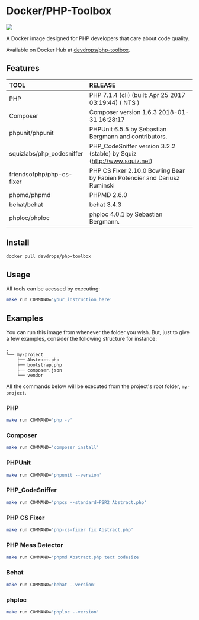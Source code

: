 # Docker/PHP-Toolbox

[![](https://images.microbadger.com/badges/version/devdrops/php-toolbox.svg)](https://microbadger.com/images/devdrops/php-toolbox "Get your own version badge on microbadger.com")

A Docker image designed for PHP developers that care about code quality.

Available on Docker Hub at [devdrops/php-toolbox](https://hub.docker.com/r/devdrops/php-toolbox/).

## Features

|TOOL|RELEASE|
|:---|:------|
|PHP|PHP 7.1.4 (cli) (built: Apr 25 2017 03:19:44) ( NTS )|
|Composer|Composer version 1.6.3 2018-01-31 16:28:17|
|phpunit/phpunit|PHPUnit 6.5.5 by Sebastian Bergmann and contributors.|
|squizlabs/php_codesniffer|PHP_CodeSniffer version 3.2.2 (stable) by Squiz (http://www.squiz.net)|
|friendsofphp/php-cs-fixer|PHP CS Fixer 2.10.0 Bowling Bear by Fabien Potencier and Dariusz Ruminski|
|phpmd/phpmd|PHPMD 2.6.0|
|behat/behat|behat 3.4.3|
|phploc/phploc|phploc 4.0.1 by Sebastian Bergmann.|

## Install

```bash
docker pull devdrops/php-toolbox
```

## Usage

All tools can be acessed by executing:

```bash
make run COMMAND='your_instruction_here'
```

## Examples

You can run this image from whenever the folder you wish. But, just to give a few examples, consider the following structure for instance:

```
.
└── my-project
    ├── Abstract.php
    ├── bootstrap.php
    ├── composer.json
    └── vendor
```

All the commands below will be executed from the project's root folder, `my-project`.

### PHP

```bash
make run COMMAND='php -v'
```

### Composer

```bash
make run COMMAND='composer install'
```

### PHPUnit

```bash
make run COMMAND='phpunit --version'
```

### PHP_CodeSniffer

```bash
make run COMMAND='phpcs --standard=PSR2 Abstract.php'
```

### PHP CS Fixer

```bash
make run COMMAND='php-cs-fixer fix Abstract.php'
```

### PHP Mess Detector

```bash
make run COMMAND='phpmd Abstract.php text codesize'
```

### Behat

```bash
make run COMMAND='behat --version'
```

### phploc

```bash
make run COMMAND='phploc --version'
```

